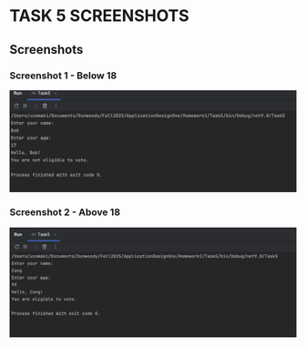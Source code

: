 # TASK 5 SCREENSHOTS


## Screenshots

### Screenshot 1 - Below 18
![Screenshot 1](Screenshots/NotEligible.png)


### Screenshot 2 - Above 18
![Screenshot 2](Screenshots/Eligible.png)

